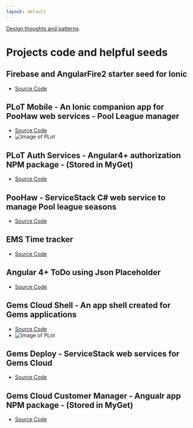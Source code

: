 ```yaml
---
layout: default
---
```


[Design thoughts and patterns](another-page).

# Projects code and helpful seeds

## Firebase and AngularFire2 starter seed for Ionic
  * [Source Code](https://github.com/jbphillips/AngularFire2Ionic3Starter)

## PLoT Mobile - An Ionic companion app for PooHaw web services - Pool League manager
  * [Source Code](https://github.com/jbphillips/PLoT.Mobile)
  * ![Image of PLot](https://raw.githubusercontent.com/jbphillips/projectImages/master/PLot1.png)

## PLoT Auth Services - Angular4+ authorization NPM package - (Stored in MyGet)
  * [Source Code](https://github.com/jbphillips/PLoT.Auth.Service)

## PooHaw - ServiceStack C# web service to manage Pool league seasons
  * [Source Code](https://github.com/jbphillips/PooHawServer)

## EMS Time tracker
  * [Source Code](https://github.com/jbphillips/EMS-Tracker)

## Angular 4+ ToDo using Json Placeholder
  * [Source Code](https://github.com/jbphillips/Angular4ToDoJsonServer)

## Gems Cloud Shell - An app shell created for Gems applications
  * [Source Code](https://github.com/jbphillips/zircon-shell)
  * ![Image of PLot]( https://raw.githubusercontent.com/jbphillips/projectImages/master/GemsShell.PNG)

## Gems Deploy - ServiceStack web services for Gems Cloud
  * [Source Code](https://github.com/jbphillips/Gems.Cloud.Deploy)

## Gems Cloud Customer Manager - Angualr app NPM package - (Stored in MyGet)
  * [Source Code](https://github.com/jbphillips/Gems.Cloud.CustomerManager)

<!-- Text can be **bold**, _italic_, or ~~strikethrough~~.

[Link to another page](another-page).

There should be whitespace between paragraphs.

There should be whitespace between paragraphs. We recommend including a README, or a file with information about your project.

# [](#header-1)Header 1

This is a normal paragraph following a header. GitHub is a code hosting platform for version control and collaboration. It lets you and others work together on projects from anywhere.

## [](#header-2)Header 2

> This is a blockquote following a header.
>
> When something is important enough, you do it even if the odds are not in your favor.

### [](#header-3)Header 3

```js
// Javascript code with syntax highlighting.
var fun = function lang(l) {
  dateformat.i18n = require('./lang/' + l)
  return true;
}
```

```ruby
# Ruby code with syntax highlighting
GitHubPages::Dependencies.gems.each do |gem, version|
  s.add_dependency(gem, "= #{version}")
end
```

#### [](#header-4)Header 4

*   This is an unordered list following a header.
*   This is an unordered list following a header.
*   This is an unordered list following a header.

##### [](#header-5)Header 5

1.  This is an ordered list following a header.
2.  This is an ordered list following a header.
3.  This is an ordered list following a header.

###### [](#header-6)Header 6

| head1        | head two          | three |
|:-------------|:------------------|:------|
| ok           | good swedish fish | nice  |
| out of stock | good and plenty   | nice  |
| ok           | good `oreos`      | hmm   |
| ok           | good `zoute` drop | yumm  |

### There's a horizontal rule below this.

* * *

### Here is an unordered list:

*   Item foo
*   Item bar
*   Item baz
*   Item zip

### And an ordered list:

1.  Item one
1.  Item two
1.  Item three
1.  Item four

### And a nested list:

- level 1 item
  - level 2 item
  - level 2 item
    - level 3 item
    - level 3 item
- level 1 item
  - level 2 item
  - level 2 item
  - level 2 item
- level 1 item
  - level 2 item
  - level 2 item
- level 1 item

### Small image

![](https://assets-cdn.github.com/images/icons/emoji/octocat.png)

### Large image

![](https://guides.github.com/activities/hello-world/branching.png)


### Definition lists can be used with HTML syntax.

<dl>
<dt>Name</dt>
<dd>Godzilla</dd>
<dt>Born</dt>
<dd>1952</dd>
<dt>Birthplace</dt>
<dd>Japan</dd>
<dt>Color</dt>
<dd>Green</dd>
</dl>

```
Long, single-line code blocks should not wrap. They should horizontally scroll if they are too long. This line should be long enough to demonstrate this.
```

```
The final element.
``` -->
